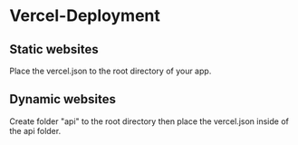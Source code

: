 # Vercel-Deployment

## Static websites
Place the vercel.json to the root directory of your app.

## Dynamic websites
Create folder "api" to the root directory then place the vercel.json inside of the api folder.
